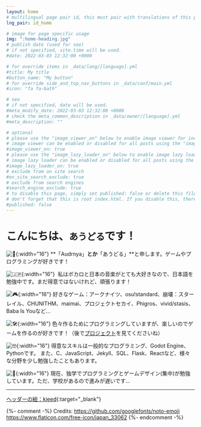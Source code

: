 ```yaml
---
layout: home
# multilingual page pair id, this must pair with translations of this page. (This name must be unique)
lng_pair: id_home

# image for page specific usage
img: ":home-heading.jpg"
# publish date (used for seo)
# if not specified, site.time will be used.
#date: 2022-03-03 12:32:00 +0000

# for override items in _data/lang/[language].yml
#title: My title
#button_name: "My button"
# for override side_and_top_nav_buttons in _data/conf/main.yml
#icon: "fa fa-bath"

# seo
# if not specified, date will be used.
#meta_modify_date: 2022-03-03 12:32:00 +0000
# check the meta_common_description in _data/owner/[language].yml
#meta_description: ""

# optional
# please use the "image_viewer_on" below to enable image viewer for individual pages or posts (_posts/ or [language]/_posts folders).
# image viewer can be enabled or disabled for all posts using the "image_viewer_posts: true" setting in _data/conf/main.yml.
#image_viewer_on: true
# please use the "image_lazy_loader_on" below to enable image lazy loader for individual pages or posts (_posts/ or [language]/_posts folders).
# image lazy loader can be enabled or disabled for all posts using the "image_lazy_loader_posts: true" setting in _data/conf/main.yml.
#image_lazy_loader_on: true
# exclude from on site search
#on_site_search_exclude: true
# exclude from search engines
#search_engine_exclude: true
# to disable this page, simply set published: false or delete this file
# don't forget that this is root index.html. If you disable this, there will be no index.html page to open
#published: false
---
```


# こんにちは、`あうどる`です！

![👋](:wave.svg){:width="16"} **「Audrnya」**とか**「あうどる」**と申します。ゲームやプログラミングが好きです！

![🇯🇵](:japan.png){:width="16"}&nbsp;&nbsp;私はボカロと日本の音楽がとても大好きなので、日本語を勉強中です。まだ得意ではないけれど、頑張ります！

![🎮](:gaming.svg){:width="16"} 好きなゲーム：アークナイツ、osu!standard、崩壊：スターレイル、CHUNITHM、maimai、プロジェクトセカイ、Phigros、vivid/stasis、Baba Is Youなど…

![🛠️](:wrench.svg){:width="16"} 色々作るためにプログラミングしていますが、楽しいのでゲームを作るのが好きです！（後で[プロジェクト](/ja/tabs/projects)を見てくださいね）

![🤓](:nerdge.svg){:width="16"} 得意なスキルは一般的なプログラミング、Godot Engine、Pythonです。 また、C、JavaScript、Jekyll、SQL、Flask、Reactなど、様々な分野を少し勉強したこともあります。

![🚩](:flag.svg){:width="16"} 現在、独学でプログラミングとゲームデザイン(集中)が勉強しています。ただ、学校があるので進みが遅いです…

<hr>

[ヘッダーの絵：kieed](https://www.pixiv.net/en/artworks/118314218){:target="\_blank"}


{%- comment -%}
	Credits: https://github.com/googlefonts/noto-emoji
	https://www.flaticon.com/free-icon/japan_33062
{%- endcomment -%}

